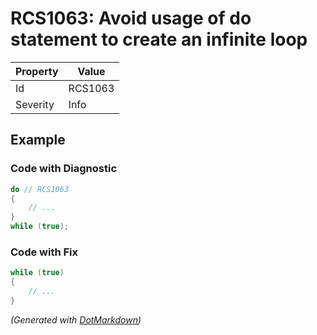 # RCS1063: Avoid usage of do statement to create an infinite loop

| Property | Value   |
| -------- | ------- |
| Id       | RCS1063 |
| Severity | Info    |

## Example

### Code with Diagnostic

```csharp
do // RCS1063
{
    // ...
}
while (true);
```

### Code with Fix

```csharp
while (true)
{
    // ...
}
```


*\(Generated with [DotMarkdown](http://github.com/JosefPihrt/DotMarkdown)\)*